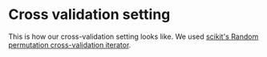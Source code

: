 # Cross validation setting
This is how our cross-validation setting looks like. We used [scikit's Random permutation cross-validation iterator](http://scikit-learn.org/stable/modules/generated/sklearn.cross_validation.ShuffleSplit.html#sklearn.cross_validation.ShuffleSplit).
